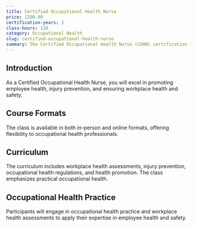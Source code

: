```yaml
---
title: Certified Occupational Health Nurse
price: 2200.00
certification-years: 2
class-hours: 120
category: Occupational Health
slug: certified-occupational-health-nurse
summary: The Certified Occupational Health Nurse (COHN) certification is designed for nurses specializing in occupational health. This comprehensive class covers workplace health assessments, injury prevention, and occupational health regulations. It equips candidates with the skills needed to promote employee health and safety.
---
```


## Introduction

As a Certified Occupational Health Nurse, you will excel in promoting employee health, injury prevention, and ensuring workplace health and safety.

## Course Formats

The class is available in both in-person and online formats, offering flexibility to occupational health professionals.

## Curriculum

The curriculum includes workplace health assessments, injury prevention, occupational health regulations, and health promotion. The class emphasizes practical occupational health.

## Occupational Health Practice

Participants will engage in occupational health practice and workplace health assessments to apply their expertise in employee health and safety.

